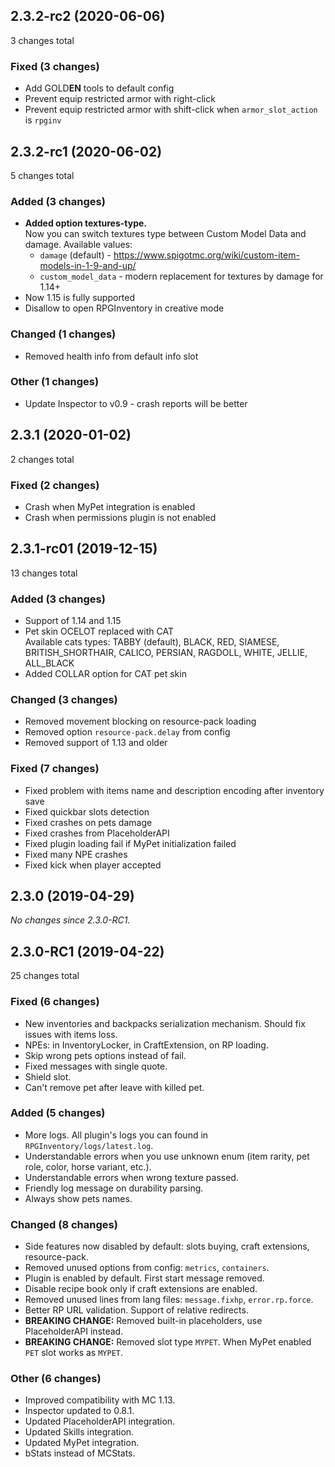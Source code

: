 <!-- Template:
## 2.X.X (YYYY-MM-DD)

X changes total

### Added (X changes)

### Changed (X changes)

### Fixed (X changes)

### Other (X changes)
-->

## 2.3.2-rc2 (2020-06-06)

3 changes total

### Fixed (3 changes)

- Add GOLD**EN** tools to default config
- Prevent equip restricted armor with right-click
- Prevent equip restricted armor with shift-click when `armor_slot_action` is `rpginv`

## 2.3.2-rc1 (2020-06-02)

5 changes total

### Added (3 changes)

- **Added option textures-type.**  
  Now you can switch textures type between Custom Model Data and damage.
  Available values:
  - `damage` (default) - https://www.spigotmc.org/wiki/custom-item-models-in-1-9-and-up/
  - `custom_model_data` - modern replacement for textures by damage for 1.14+
- Now 1.15 is fully supported
- Disallow to open RPGInventory in creative mode

### Changed (1 changes)

- Removed health info from default info slot

### Other (1 changes)

- Update Inspector to v0.9 - crash reports will be better

## 2.3.1 (2020-01-02)

2 changes total

### Fixed (2 changes)

- Crash when MyPet integration is enabled
- Crash when permissions plugin is not enabled

## 2.3.1-rc01 (2019-12-15)

13 changes total

### Added (3 changes)

- Support of 1.14 and 1.15
- Pet skin OCELOT replaced with CAT  
  Available cats types: TABBY (default), BLACK, RED, SIAMESE, BRITISH_SHORTHAIR, CALICO, PERSIAN, RAGDOLL, WHITE, JELLIE, ALL_BLACK
- Added COLLAR option for CAT pet skin

### Changed (3 changes)

- Removed movement blocking on resource-pack loading
- Removed option `resource-pack.delay` from config
- Removed support of 1.13 and older

### Fixed (7 changes)

- Fixed problem with items name and description encoding after inventory save  
- Fixed quickbar slots detection
- Fixed crashes on pets damage
- Fixed crashes from PlaceholderAPI
- Fixed plugin loading fail if MyPet initialization failed
- Fixed many NPE crashes
- Fixed kick when player accepted

## 2.3.0 (2019-04-29)

*No changes since 2.3.0-RC1.*

## 2.3.0-RC1 (2019-04-22)

25 changes total

### Fixed (6 changes)

- New inventories and backpacks serialization mechanism. Should fix issues with items loss.
- NPEs: in InventoryLocker, in CraftExtension, on RP loading.
- Skip wrong pets options instead of fail.
- Fixed messages with single quote.
- Shield slot.
- Can't remove pet after leave with killed pet.

### Added (5 changes)

- More logs. All plugin's logs you can found in `RPGInventory/logs/latest.log`.
- Understandable errors when you use unknown enum (item rarity, pet role, color, horse variant, etc.).
- Understandable errors when wrong texture passed.
- Friendly log message on durability parsing.
- Always show pets names.

### Changed (8 changes)

- Side features now disabled by default: slots buying, craft extensions, resource-pack.
- Removed unused options from config: `metrics`, `containers`.
- Plugin is enabled by default. First start message removed.
- Disable recipe book only if craft extensions are enabled.
- Removed unused lines from lang files: `message.fixhp`, `error.rp.force`.
- Better RP URL validation. Support of relative redirects.
- **BREAKING CHANGE:** Removed built-in placeholders, use PlaceholderAPI instead.
- **BREAKING CHANGE:** Removed slot type `MYPET`. When MyPet enabled `PET` slot works as `MYPET`.

### Other (6 changes)

- Improved compatibility with MC 1.13.
- Inspector updated to 0.8.1.
- Updated PlaceholderAPI integration.
- Updated Skills integration.
- Updated MyPet integration.
- bStats instead of MCStats.

